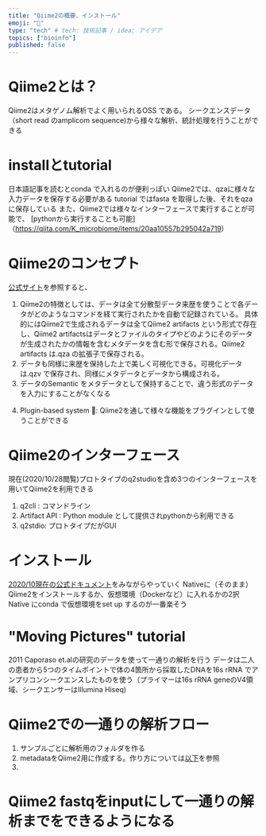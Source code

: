 ```yaml
---
title: "Qiime2の概要、インストール"
emoji: "🤖"
type: "tech" # tech: 技術記事 / idea: アイデア
topics: ["bioinfo"]
published: false
---
```


# Qiime2とは？
Qiime2はメタゲノム解析でよく用いられるOSS である。
シークエンスデータ（short read のamplicom sequence)から様々な解析、統計処理を行うことができる

# installとtutorial
日本語記事を読むとconda で入れるのが便利っぽい
Qiime2では、qzaに様々な入力データを保存する必要がある
tutorial ではfasta を取得した後、それをqzaに保存している
また、Qiime2では様々なインターフェースで実行することが可能で、
[pythonから実行することも可能]（https://qiita.com/K_microbiome/items/20aa10557b295042a719)

# Qiime2のコンセプト
[公式サイト](https://docs.qiime2.org/2020.8/concepts/)を参照すると、
1. Qiime2の特徴としては、データは全て分散型データ来歴を使うことで各データがどのようなコマンドを経て実行されたかを自動で記録されている。
具体的にはQiime2で生成されるデータは全てQiime2 artifacts という形式で存在し、Qiime2 artifactsはデータとファイルのタイプやどのようにそのデータが生成されたかの情報を含むメタデータを含む形で保存される。Qiime2 artifacts は.qza の拡張子で保存される。
2. データも同様に来歴を保持した上で美しく可視化できる。可視化データは.qzv で保存され、同様にメタデータとデータから構成される。
3. データのSemantic をメタデータとして保持することで、違う形式のデータを入力にすることがなくなる
<!-- 可視化したfigを簡単にダウンロードできるとかそんな感じか？　-->
4. Plugin-based system : Qiime2を通して様々な機能をプラグインとして使うことができる

# Qiime2のインターフェース
現在(2020/10/28閲覧)プロトタイプのq2studioを含め3つのインターフェースを用いてQiime2を利用できる
1. q2cli : コマンドライン
2. Artifact API : Python module として提供されpythonから利用できる
3. q2stdio: プロトタイプだがGUI

 # インストール
 [2020/10現在の公式ドキュメント](https://docs.qiime2.org/2020.8/)をみながらやっていく
Nativeに（そのまま）Qiime2をインストールするか、仮想環境（Dockerなど）に入れるかの2択
Native にconda で仮想環境をset up するのが一番楽そう

# "Moving Pictures" tutorial 
2011 Caporaso et.alの研究のデータを使って一通りの解析を行う
データは二人の患者から5つのタイムポイントで体の4箇所から採取したDNAを16s rRNA でアンプリコンシークエンスしたものを使う（プライマーは16s rRNA geneのV4領域、シークエンサーはIllumina Hiseq)

# Qiime2での一通りの解析フロー
1. サンプルごとに解析用のフォルダを作る
2. metadataをQiime2用に作成する。作り方については[以下](https://docs.qiime2.org/2020.8/tutorials/metadata/)を参照
3. 

# Qiime2 fastqをinputにして一通りの解析までをできるようになる
